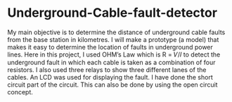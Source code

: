 # Underground-Cable-fault-detector
My main objective is to determine the distance of underground cable faults from the base station in  kilometres. I will make a prototype (a model) that makes it easy to determine the location of faults in  underground power lines. 
Here in this project, I used OHM’s Law which is R = 𝑉/𝐼 to detect the underground fault in which each cable is taken as a combination of four resistors. I also used three relays to show three different lanes of the cables. An LCD was used for displaying the fault. I have done the short circuit part of the circuit. This can also be done by using the open circuit concept.
